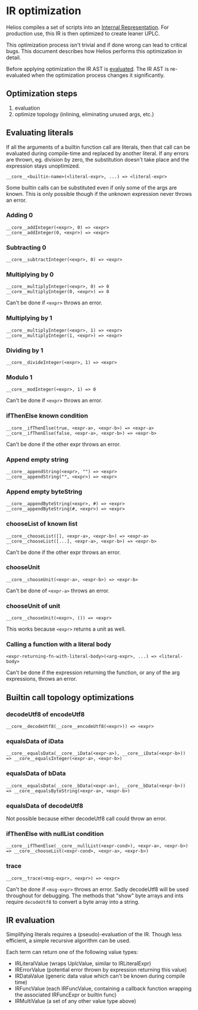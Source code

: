 # IR optimization

Helios compiles a set of scripts into an [Internal Representation](./ir.md). For production use, this IR is then optimized to create leaner UPLC.

This optimization process isn't trivial and if done wrong can lead to critical bugs. This document describes how Helios performs this optimization in detail.

Before applying optimization the IR AST is [evaluated](./ir-evaluation.md). The IR AST is re-evaluated when the optimization process changes it significantly.

## Optimization steps

1. evaluation
2. optimize topology (inlining, eliminating unused args, etc.)

## Evaluating literals

If all the arguments of a builtin function call are literals, then that call can be evaluated during compile-time and replaced by another literal. If any errors are thrown, eg. division by zero, the substitution doesn't take place and the expression stays unoptimized.

```
__core__<builtin-name>(<literal-expr>, ...) => <literal-expr>
```

Some builtin calls can be substituted even if only some of the args are known. This is only possible though if the unknown expression never throws an error.

### Adding 0

```
__core__addInteger(<expr>, 0) => <expr>
__core__addInteger(0, <expr>) => <expr>
```

### Subtracting 0

```
__core__subtractInteger(<expr>, 0) => <expr>
```

### Multiplying by 0

```
__core__multiplyInteger(<expr>, 0) => 0
__core__multiplyInteger(0, <expr>) => 0
```

Can't be done if `<expr>` throws an error.

### Multiplying by 1

```
__core__multiplyInteger(<expr>, 1) => <expr>
__core__multiplyInteger(1, <expr>) => <expr>
```

### Dividing by 1

```
__core__divideInteger(<expr>, 1) => <expr>
```

### Modulo 1

```
__core__modInteger(<expr>, 1) => 0
```

Can't be done if `<expr>` throws an error.

### ifThenElse known condition

```
__core__ifThenElse(true, <expr-a>, <expr-b>) => <expr-a>
__core__ifThenElse(false, <expr-a>, <expr-b>) => <expr-b>
```

Can't be done if the other expr throws an error.

### Append empty string

```
__core__appendString(<expr>, "") => <expr>
__core__appendString("", <expr>) => <expr>
```

### Append empty byteString

```
__core__appendByteString(<expr>, #) => <expr>
__core__appendByteString(#, <expr>) => <expr>
```

### chooseList of known list

```
__core__chooseList([], <expr-a>, <expr-b>) => <expr-a>
__core__chooseList([...], <expr-a>, <expr-b>) => <expr-b>
```

Can't be done if the other expr throws an error.

### chooseUnit

```
__core__chooseUnit(<expr-a>, <expr-b>) => <expr-b>
```

Can't be done of `<expr-a>` throws an error.

### chooseUnit of unit

```
__core__chooseUnit(<expr>, ()) => <expr>
```

This works because `<expr>` returns a unit as well.

### Calling a function with a literal body

```
<expr-returning-fn-with-literal-body>(<arg-expr>, ...) => <literal-body>
```

Can't be done if the expression returning the function, or any of the arg expressions, throws an error.

## Builtin call topology optimizations

### decodeUtf8 of encodeUtf8

```
__core__decodeUtf8(__core__encodeUtf8(<expr>)) => <expr>
```

### equalsData of iData

```
__core__equalsData(__core__iData(<expr-a>), __core__iData(<expr-b>)) => __core__equalsInteger(<expr-a>, <expr-b>)
```

### equalsData of bData

```
__core__equalsData(__core__bData(<expr-a>), __core__bData(<expr-b>)) => __core__equalsByteString(<expr-a>, <expr-b>)
```

### equalsData of decodeUtf8

Not possible because either decodeUtf8 call could throw an error.

### ifThenElse with nullList condition

```
__core__ifThenElse(__core__nullList(<expr-cond>), <expr-a>, <expr-b>) => __core__chooseList(<expr-cond>, <expr-a>, <expr-b>)
```

### trace

```
__core__trace(<msg-expr>, <expr>) => <expr>
```

Can't be done if `<msg-expr>` throws an error. Sadly decodeUtf8 will be used throughout for debugging. The methods that "show" byte arrays and ints require `decodeUtf8` to convert a byte array into a string.

## IR evaluation

Simplifying literals requires a (pseudo)-evaluation of the IR. Though less efficient, a simple recursive algorithm can be used.

Each term can return one of the following value types:

-   IRLiteralValue (wraps UplcValue, similar to IRLiteralExpr)
-   IRErrorValue (potential error thrown by expression returning this value)
-   IRDataValue (generic data value which can't be known during compile time)
-   IRFuncValue (each IRFuncValue, containing a callback function wrapping the associated IRFuncExpr or builtin func)
-   IRMultiValue (a set of any other value type above)
